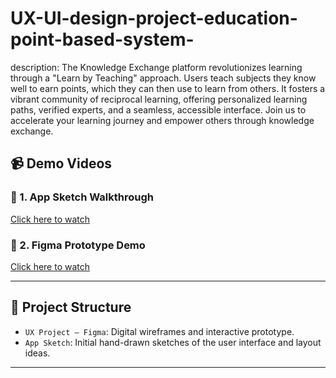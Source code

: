# UX-UI-design-project-education-point-based-system-
description: The Knowledge Exchange platform revolutionizes learning through a
&quot;Learn by Teaching&quot; approach. Users teach subjects they know well to earn points,
which they can then use to learn from others. It fosters a vibrant community of
reciprocal learning, offering personalized learning paths, verified experts, and a
seamless, accessible interface. Join us to accelerate your learning journey and
empower others through knowledge exchange.
## 📹 Demo Videos

### 🔗 1. App Sketch Walkthrough
[Click here to watch](https://drive.google.com/file/d/10OgGi404Sz6FRgVpiXUBt5R7l-3NmM8X/view?usp=drive_link)

### 🔗 2. Figma Prototype Demo
[Click here to watch](https://drive.google.com/file/d/1a-XbS-yh94oXR8nuuLiIL-Y5tpGa4sVd/view?usp=drive_link)

---

## 📁 Project Structure

- `UX Project – Figma`: Digital wireframes and interactive prototype.
- `App Sketch`: Initial hand-drawn sketches of the user interface and layout ideas.

---
